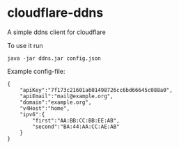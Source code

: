 # cloudflare-ddns
A simple ddns client for cloudflare

To use it run

    java -jar ddns.jar config.json
    
Example config-file:

    {
        "apiKey":"7f173c21601a601498726cc6bd66645c088a0",
        "apiEmail":"mail@example.org",
        "domain":"example.org",
        "v4Host":"home",
        "ipv6":{
            "first":"AA:BB:CC:BB:EE:AB",
            "second":"BA:44:AA:CC:AE:AB"
        }
    }
